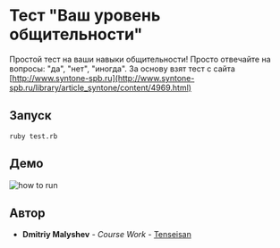 # Тест "Ваш уровень общительности"

Простой тест на ваши навыки общительности! Просто отвечайте на вопросы: "да", "нет", "иногда".
За основу взят тест с сайта [http://www.syntone-spb.ru](http://www.syntone-spb.ru/library/article_syntone/content/4969.html)

## Запуск
```
ruby test.rb
```
## Демо
![how to run](https://i.imgur.com/1DoWMuj.gif)
## Автор
* **Dmitriy Malyshev** - *Course Work* - [Tenseisan](https://github.com/tenseisan)
